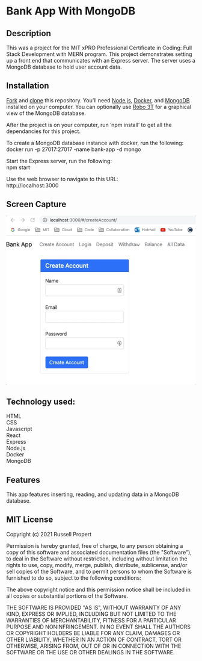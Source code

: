 # Bank App With MongoDB

## Description
This was a project for the MIT xPRO Professional Certificate in Coding: Full Stack Development with MERN program. This project demonstrates setting up a front end that communicates with an Express server. The server uses a MongoDB database to hold user account data.

## Installation
[Fork](https://docs.github.com/en/get-started/quickstart/fork-a-repo) and [clone](https://docs.github.com/en/repositories/creating-and-managing-repositories/cloning-a-repository) this repository. You’ll need [Node.js](https://nodejs.org/en/), [Docker](https://docs.docker.com/get-docker/), and [MongoDB](https://docs.mongodb.com/manual/administration/install-community/) installed on your computer. You can optionally use [Robo 3T](https://robomongo.org/) for a graphical view of the MongoDB database.

After the project is on your computer, run ’npm install’ to get all the dependancies for this project.

To create a MongoDB database instance with docker, run the following:  
docker run -p 27017:27017 -name bank-app -d mongo

Start the Express server, run the following:  
npm start

Use the web browser to navigate to this URL:  
http://localhost:3000

## Screen Capture
![create account](https://github.com/russellpropert/bank-app-with-mongodb/blob/main/bank-app-with-mongodb.gif) 


## Technology used:
HTML  
CSS  
Javascript  
React  
Express  
Node.js  
Docker  
MongoDB  

## Features
This app features inserting, reading, and updating data in a MongoDB database.

## MIT License
Copyright (c) 2021 Russell Propert

Permission is hereby granted, free of charge, to any person obtaining a copy
of this software and associated documentation files (the "Software"), to deal
in the Software without restriction, including without limitation the rights
to use, copy, modify, merge, publish, distribute, sublicense, and/or sell
copies of the Software, and to permit persons to whom the Software is
furnished to do so, subject to the following conditions:

The above copyright notice and this permission notice shall be included in all
copies or substantial portions of the Software.

THE SOFTWARE IS PROVIDED "AS IS", WITHOUT WARRANTY OF ANY KIND, EXPRESS OR
IMPLIED, INCLUDING BUT NOT LIMITED TO THE WARRANTIES OF MERCHANTABILITY,
FITNESS FOR A PARTICULAR PURPOSE AND NONINFRINGEMENT. IN NO EVENT SHALL THE
AUTHORS OR COPYRIGHT HOLDERS BE LIABLE FOR ANY CLAIM, DAMAGES OR OTHER
LIABILITY, WHETHER IN AN ACTION OF CONTRACT, TORT OR OTHERWISE, ARISING FROM,
OUT OF OR IN CONNECTION WITH THE SOFTWARE OR THE USE OR OTHER DEALINGS IN THE
SOFTWARE.

